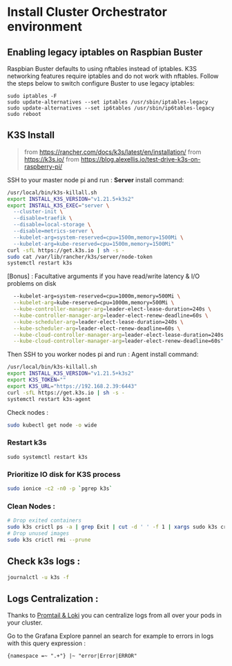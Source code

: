 # Install Cluster Orchestrator environment

## Enabling legacy iptables on Raspbian Buster

Raspbian Buster defaults to using nftables instead of iptables. K3S networking features require iptables and do not work with nftables. Follow the steps below to switch configure Buster to use legacy iptables:

```
sudo iptables -F
sudo update-alternatives --set iptables /usr/sbin/iptables-legacy
sudo update-alternatives --set ip6tables /usr/sbin/ip6tables-legacy
sudo reboot
```

## K3S Install
> from https://rancher.com/docs/k3s/latest/en/installation/
> from https://k3s.io/
> from https://blog.alexellis.io/test-drive-k3s-on-raspberry-pi/

SSH to your master node pi and run :
**Server** install command:

```bash
/usr/local/bin/k3s-killall.sh
export INSTALL_K3S_VERSION="v1.21.5+k3s2"
export INSTALL_K3S_EXEC="server \
  --cluster-init \
  --disable=traefik \
  --disable=local-storage \
  --disable=metrics-server \
  --kubelet-arg=system-reserved=cpu=1500m,memory=1500Mi \
  --kubelet-arg=kube-reserved=cpu=1500m,memory=1500Mi"
curl -sfL https://get.k3s.io | sh -s -
sudo cat /var/lib/rancher/k3s/server/node-token
systemctl restart k3s
```

[Bonus] : Facultative arguments if you have read/write latency & I/O problems on disk
```bash
  --kubelet-arg=system-reserved=cpu=1000m,memory=500Mi \
  --kubelet-arg=kube-reserved=cpu=1000m,memory=500Mi \
  --kube-controller-manager-arg=leader-elect-lease-duration=240s \
  --kube-controller-manager-arg=leader-elect-renew-deadline=60s \
  --kube-scheduler-arg=leader-elect-lease-duration=240s \
  --kube-scheduler-arg=leader-elect-renew-deadline=60s \
  --kube-cloud-controller-manager-arg=leader-elect-lease-duration=240s \
  --kube-cloud-controller-manager-arg=leader-elect-renew-deadline=60s"
```

Then SSH to you worker nodes pi and run :
Agent install command:
```bash
/usr/local/bin/k3s-killall.sh
export INSTALL_K3S_VERSION="v1.21.5+k3s2"
export K3S_TOKEN=""
export K3S_URL="https://192.168.2.39:6443"
curl -sfL https://get.k3s.io | sh -s -
systemctl restart k3s-agent
```

Check nodes : 

```bash
sudo kubectl get node -o wide
```

### Restart k3s

`sudo systemctl restart k3s`

### Prioritize IO disk for K3S process

```bash
sudo ionice -c2 -n0 -p `pgrep k3s`
```
### Clean Nodes : 

```bash
# Drop exited containers
sudo k3s crictl ps -a | grep Exit | cut -d ' ' -f 1 | xargs sudo k3s crictl rm
# Drop unused images
sudo k3s crictl rmi --prune
```
## Check k3s logs :

```bash
journalctl -u k3s -f
```

## Logs Centralization : 

Thanks to [Promtail & Loki](https://grafana.com/docs/loki/latest/clients/promtail/) you can centralize logs from all over your pods in your cluster.

Go to the Grafana Explore pannel an search for example to errors in logs with this query expression : 

```
{namespace =~ ".+"} |~ "error|Error|ERROR"
```
